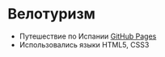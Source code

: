 # Велотуризм

- Путешествие по Испании [GitHub Pages](https://artoricastus.github.io/Tourism/)
- Использовались языки HTML5, CSS3
